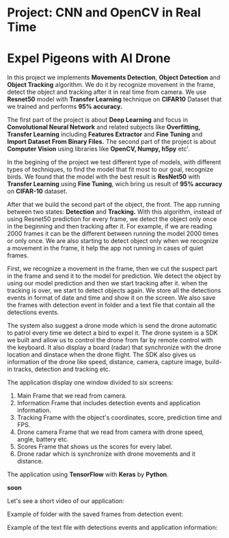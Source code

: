 
# **Project: CNN and OpenCV in Real Time**
# **Expel Pigeons with AI Drone** 

In this project we implements **Movements Detection**, **Object Detection** and **Object Tracking** algorithm. 
We do it by recognize movement in the frame, detect the object and tracking after it in real time from camera. 
We use **Resnet50** model with **Transfer Learning** technique on **CIFAR10** Dataset that we trained and performs **95% accuracy.**

The first part of the project is about **Deep Learning** and focus in **Convolutional Neural Network** and related subjects like **Overfitting, 
Transfer Learning** including **Features Extractor** and **Fine Tuning** and **Import Dataset From Binary Files.**
The second part of the project is about **Computer Vision** using libraries like **OpenCV, Numpy, h5py** etc'.

In the begining of the project we test different type of models, with different types of techniques, to find the model that fit most to our goal, recognize birds.
We found that the model with the best result is **ResNet50** with **Transfer Learning** using **Fine Tuning**, wich bring us result of **95% accuracy** on **CIFAR-10** dataset.

After that we build the second part of the object, the front. The app running between two states: **Detection** and **Tracking.** 
With this algorithm, instead of using Resnet50 prediction for every frame, we detect the object only once in the beginning and then tracking after it. 
For example, if we are reading 2000 frames it can be the different between running the model 2000 times or only once. 
We are also starting to detect object only when we recognize a movement in the frame, it help the app not running in cases of quiet frames.

First, we recognize a movement in the frame, then we cut the suspect part in the frame and send it to the model for prediction. 
We detect the object by using our model prediction and then we start tracking after it. 
when the tracking is over, we start to detect objects again. We store all the detections events in format of date and time and show it on the screen.
We also save the frames with detection event in folder and a text file that contain all the detections events.

The system also suggest a drone mode which is send the drone automatic to patrol every time we detect a bird to expel it.
The drone system is a SDK we built and allow us to control the drone from far by remote control with the keyboard. 
It also display a board (radar) that synchronize with the drone location and dinstace when the drone flight.
The SDK also gives us information of the drone like speed, distance, camera, capture image, build-in tracks, detection and tracking etc.

The application display one window divided to six screens:
  1.	Main Frame that we read from camera.
  2.	Information Frame that includes detection events and application information.
  3.	Tracking Frame with the object's coordinates, score, prediction time and FPS.
  4.	Drone camera Frame that we read from camera with drone speed, angle, battery etc.
  5.	Scores Frame that shows us the scores for every label.
  6.	Drone radar which is synchronize with drone movements and it distance.
  
The application using **TensorFlow** with **Keras** by **Python**.

**soon**

Let's see a short video of our application:





Example of folder with the saved frames from detection event:
 
 

Example of the text file with detections events and application information:
